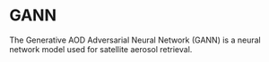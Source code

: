 # GANN
The Generative AOD Adversarial Neural Network (GANN) is a neural network model used for satellite aerosol retrieval. 
